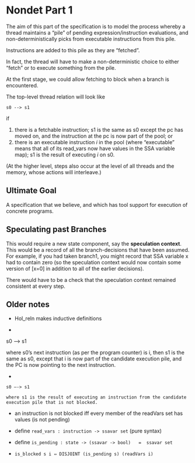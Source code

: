 # Nondet Part 1

The aim of this part of the specification is to model the process whereby a thread maintains a “pile” of pending expression/instruction evaluations, and non-deterministically picks from executable instructions from this pile.

Instructions are added to this pile as they are “fetched”.

In fact, the thread will have to make a non-deterministic choice to either “fetch” or to execute something from the pile.

At the first stage, we could allow fetching to block when a branch is encountered.

The top-level thread relation will look like

    s0 --> s1

if

1. there is a fetchable instruction; s1 is the same as s0 except the pc has moved on, and the instruction at the pc is now part of the pool; or
2. there is an executable instruction $i$ in the pool (where “executable” means that all of its read_vars now have values in the SSA variable map); s1 is the result of executing $i$ on s0.

(At the higher level, steps also occur at the level of all threads and the memory, whose actions will interleave.)

## Ultimate Goal

A specification that we believe, and which has tool support for execution of concrete programs.

## Speculating past Branches

This would require a new state component, say the **speculation context**.  This would be a record of all the branch-decisions that have been assumed. For example, if you had taken branch1, you might record that SSA variable x had to contain zero (so the speculation context would now contain some version of [x=0] in addition to all of the earlier decisions).

There would have to be a check that the speculation context remained consistent at every step.

## Older notes

* Hol_reln makes inductive definitions

*

   s0 —-> s1

   where s0’s next instruction (as per the program counter) is i, then
   s1 is the same as s0, except that i is now part of the candidate
   execution pile, and the PC is now pointing to the next instruction.

*

    s0 —-> s1

    where s1 is the result of executing an instruction from the candidate execution pile that is not blocked.

*  an instruction is not blocked iff every member of the readVars set has values (is not pending)

* define `read_vars : instruction -> ssavar set`  (pure syntax)

* define `is_pending : state -> (ssavar -> bool)   =  ssavar set`

* `is_blocked s i ⇔ DISJOINT (is_pending s) (readVars i)`
